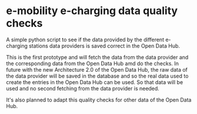 # e-mobility e-charging data quality checks

A simple python script to see if the data provided by the different e-charging stations data providers is saved correct in the Open Data Hub.

This is the first prototype and will fetch the data from the data provider and the corresponding data from the Open Data Hub amd do the checks.
In future with the new Architecture 2.0 of the Open Data Hub, the raw data of the data provider will be saved in the database and so the real data used to create the entries in the Open Data Hub can be used. So that data will be used and no second fetching from the data provider is needed.

It's also planned to adapt this quality checks for other data of the Open Data Hub.
